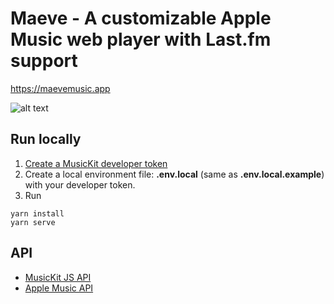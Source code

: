 # Maeve - A customizable Apple Music web player with Last.fm support
https://maevemusic.app

![alt text](https://user-images.githubusercontent.com/14043840/51078784-63c41100-16bb-11e9-8ed4-f03adc487878.png "Maeve screenshot")

## Run locally
1. [Create a MusicKit developer token ](https://developer.apple.com/documentation/applemusicapi/getting_keys_and_creating_tokens)
2. Create a local environment file: **.env.local** (same as **.env.local.example**) with your developer token.
3. Run 
```
yarn install
yarn serve
```

## API
- [MusicKit JS API](https://developer.apple.com/documentation/musickitjs/musickit)
- [Apple Music API](https://developer.apple.com/documentation/applemusicapi?changes=_9)

